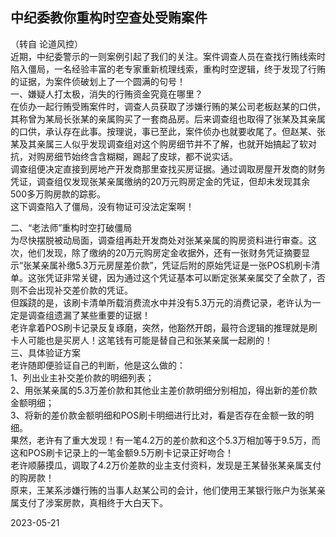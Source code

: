 ## 中纪委教你重构时空查处受贿案件

（转自 论道风控）  
近期，中纪委警示的一则案例引起了我们的关注。案件调查人员在查找行贿线索时陷入僵局，一名经验丰富的老专家重新梳理线索，重构时空逻辑，终于发现了行贿的证据，为案件侦破划上了一个圆满的句号！  
一、嫌疑人打太极，消失的行贿资金究竟在哪里？  
在侦办一起行贿受贿案件时，调查人员获取了涉嫌行贿的某公司老板赵某的口供，其称曾为某局长张某的亲属购买了一套商品房。后来调查组也取得了张某及其亲属的口供，承认存在此事。按理说，事已至此，案件侦办也就要收尾了。但赵某、张某及其亲属三人似乎发现调查组对这个购房细节并不了解，也就开始搞起了软对抗，对购房细节始终含含糊糊，踢起了皮球，都不说实话。  
调查组便决定直接到房地产开发商那里查找买房证据。通过调取房屋开发商的财务凭证，调查组仅发现张某亲属缴纳的20万元购房定金的凭证，但却未发现其余500多万购房款的踪影。  
这下调查陷入了僵局，没有物证可没法定案啊！

二、“老法师”重构时空打破僵局  
为尽快摆脱被动局面，调查组再赴开发商处对张某亲属的购房资料进行审查。这次，他们发现，除了缴纳的20万元购房定金收据外，还有一张财务凭证摘要显示“张某亲属补缴5.3万元房屋差价款”，凭证后附的原始凭证是一张POS机刷卡清单。这张凭证非常关键，因为通过这个凭证基本可以断定张某亲属交了全款了，否则不会出现补交差价款的凭证。  
但蹊跷的是，该刷卡清单所载消费流水中并没有5.3万元的消费记录，老许认为一定是调查组遗漏了某些重要的证据！  
老许拿着POS刷卡记录反复琢磨，突然，他豁然开朗，最符合逻辑的推理就是刷卡人可能也是买房人！这笔钱有可能是替自己和张某亲属一起刷的！  
三、具体验证方案  
老许随即便验证自己的判断，他是这么做的：  
1、列出业主补交差价款的明细列表；  
2、用张某亲属的5.3万差价款和其他业主差价款明细分别相加，得出新的差价款金额明细；  
3、将新的差价款金额明细和POS刷卡明细进行比对，看是否存在金额一致的明细。  
果然，老许有了重大发现！有一笔4.2万的差价款和这个5.3万相加等于9.5万，而这和POS刷卡记录上的一笔金额9.5万刷卡记录正好吻合！  
老许顺藤摸瓜，调取了4.2万价差款的业主支付资料，发现是王某替张某亲属支付的购房款！  
原来，王某系涉嫌行贿的当事人赵某公司的会计，他们使用王某银行账户为张某亲属支付了涉案房款，真相终于大白天下。

2023-05-21
